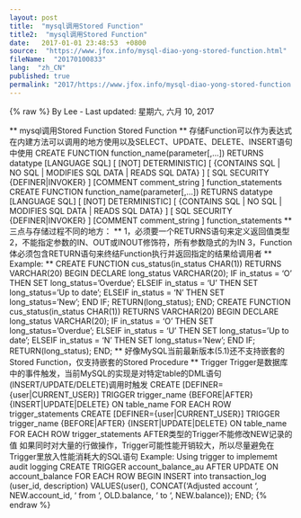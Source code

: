 ```yaml
---
layout: post
title:  "mysql调用Stored Function"
title2:  "mysql调用Stored Function"
date:   2017-01-01 23:48:53  +0800
source:  "https://www.jfox.info/mysql-diao-yong-stored-function.html"
fileName:  "20170100833"
lang:  "zh_CN"
published: true
permalink: "2017/https://www.jfox.info/mysql-diao-yong-stored-function.html"
---
```

{% raw %}
By Lee - Last updated: 星期六, 六月 10, 2017

** mysql调用Stored Function
Stored Function
**
存储Function可以作为表达式在内建方法可以调用的地方使用以及SELECT、UPDATE、DELETE、INSERT语句中使用
CREATE FUNCTION function_name(parameter[,…]) 
RETURNS datatype 
[LANGUAGE SQL] 
[ [NOT] DETERMINISTIC] 
[ {CONTAINS SQL | NO SQL | MODIFIES SQL DATA | READS SQL DATA} ] 
[ SQL SECURITY {DEFINER|INVOKER} ] 
[COMMENT comment_string ] 
function_statements 
CREATE FUNCTION function_name(parameter[,…])
RETURNS datatype
[LANGUAGE SQL]
[ [NOT] DETERMINISTIC]
[ {CONTAINS SQL | NO SQL | MODIFIES SQL DATA | READS SQL DATA} ]
[ SQL SECURITY {DEFINER|INVOKER} ]
[COMMENT comment_string ]
function_statements
** 三点与存储过程不同的地方：
**
1，必须要一个RETURNS语句来定义返回值类型
2，不能指定参数的IN、OUT或INOUT修饰符，所有参数隐式的为IN
3，Function体必须包含RETURN语句来终结Function执行并返回指定的结果给调用者
** Example:
**
CREATE FUNCTION cus_status(in_status CHAR(1)) 
RETURNS VARCHAR(20) 
BEGIN 
DECLARE long_status VARCHAR(20); 
IF in_status = ‘O’ THEN 
SET long_status=’Overdue’; 
ELSEIF in_status = ‘U’ THEN 
SET long_status=’Up to date’; 
ELSEIF in_status = ‘N’ THEN 
SET long_status=’New’; 
END IF; 
RETURN(long_status); 
END; 
CREATE FUNCTION cus_status(in_status CHAR(1))
RETURNS VARCHAR(20)
BEGIN
DECLARE long_status VARCHAR(20);
IF in_status = ‘O’ THEN
SET long_status=’Overdue’;
ELSEIF in_status = ‘U’ THEN
SET long_status=’Up to date’;
ELSEIF in_status = ‘N’ THEN
SET long_status=’New’;
END IF;
RETURN(long_status);
END;
** 好像MySQL当前最新版本(5.1)还不支持嵌套的Stored Function，仅支持嵌套的Stored Procedure
**
Trigger
Trigger是数据库中的事件触发，当前MySQL的实现是对特定table的DML语句(INSERT/UPDATE/DELETE)调用时触发
CREATE [DEFINER={user|CURRENT_USER}] TRIGGER trigger_name 
{BEFORE|AFTER} 
{INSERT|UPDATE|DELETE} 
ON table_name 
FOR EACH ROW 
trigger_statements 
CREATE [DEFINER={user|CURRENT_USER}] TRIGGER trigger_name
{BEFORE|AFTER}
{INSERT|UPDATE|DELETE}
ON table_name
FOR EACH ROW
trigger_statements
AFTER类型的Trigger不能修改NEW记录的值
如果同时对大量的行做操作，Trigger可能性能开销较大，所以尽量避免在Trigger里放入性能消耗大的SQL语句
Example: Using trigger to implememt audit logging
CREATE TRIGGER account_balance_au 
AFTER UPDATE ON account_balance FOR EACH ROW 
BEGIN 
INSERT into transaction_log 
(user_id, description) 
VALUES(user(), 
CONCAT(‘Adjusted account ‘, 
NEW.account_id, ‘ from ‘, OLD.balance, 
‘ to ‘, NEW.balance)); 
END;
{% endraw %}